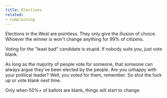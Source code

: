 ```yaml
---
title: Elections
related:
- Complaining
---
```


Elections in the West are pointless.
They only give the illusion of choice.
Whoever the winner is won't change anything for 99% of citizens.

Voting for the "least bad" candidate is stupid.
If nobody suits you, just vote blank.

As long as the majority of people vote for someone, that someone can always argue they've been elected by the people.
Are you unhappy with your political leader?
Well, you voted for them, remember.
So shut the fuck up or vote blank next time.

Only when 50%+ of ballots are blank, things will start to change.
